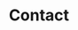 ---
type: contacts
active: true
icon: bx bx-envelope

# Display name
title: Contact

contact:
- icon: bi bi-geo-alt
  title: Max-Planck-Institut für Astronomie
  description: |
    [Königstuhl 17, Heidelberg, BW 69117](https://goo.gl/maps/Fei2wF4hCszwcjVU6)
- icon: bi bi-envelope
  title: Email
  email: fouesneau@mpia.de
  description: |
    [fouesneau<at>mpia.de](mailto:fouesneau@mpia.de)
- icon: bi bi-calendar-check
  title: Book an appointment
  description: |
    [simplymeet](https://app.simplymeet.me/mfouesneau)
---
